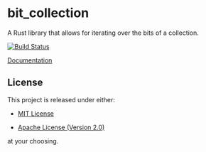 # bit_collection

A Rust library that allows for iterating over the bits of a collection.

[![Build Status](https://travis-ci.org/nvzqz/bit-collection-rs.svg?branch=master)](https://travis-ci.org/nvzqz/bit-collection-rs)

[Documentation](https://docs.rs/bit_collection/)

## License

This project is released under either:

- [MIT License][license-mit]

- [Apache License (Version 2.0)][license-apache]

at your choosing.

[license-mit]: https://github.com/nvzqz/unsafe-unwrap-rs/blob/master/LICENSE-MIT
[license-apache]: https://github.com/nvzqz/unsafe-unwrap-rs/blob/master/LICENSE-APACHE
